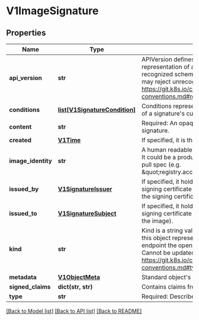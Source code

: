 # V1ImageSignature

## Properties
Name | Type | Description | Notes
------------ | ------------- | ------------- | -------------
**api_version** | **str** | APIVersion defines the versioned schema of this representation of an object. Servers should convert recognized schemas to the latest internal value, and may reject unrecognized values. More info: https://git.k8s.io/community/contributors/devel/api-conventions.md#resources | [optional] 
**conditions** | [**list[V1SignatureCondition]**](V1SignatureCondition.md) | Conditions represent the latest available observations of a signature&#39;s current state. | [optional] 
**content** | **str** | Required: An opaque binary string which is an image&#39;s signature. | 
**created** | [**V1Time**](V1Time.md) | If specified, it is the time of signature&#39;s creation. | [optional] 
**image_identity** | **str** | A human readable string representing image&#39;s identity. It could be a product name and version, or an image pull spec (e.g. \&quot;registry.access.redhat.com/rhel7/rhel:7.2\&quot;). | [optional] 
**issued_by** | [**V1SignatureIssuer**](V1SignatureIssuer.md) | If specified, it holds information about an issuer of signing certificate or key (a person or entity who signed the signing certificate or key). | [optional] 
**issued_to** | [**V1SignatureSubject**](V1SignatureSubject.md) | If specified, it holds information about a subject of signing certificate or key (a person or entity who signed the image). | [optional] 
**kind** | **str** | Kind is a string value representing the REST resource this object represents. Servers may infer this from the endpoint the openshift.client submits requests to. Cannot be updated. In CamelCase. More info: https://git.k8s.io/community/contributors/devel/api-conventions.md#types-kinds | [optional] 
**metadata** | [**V1ObjectMeta**](V1ObjectMeta.md) | Standard object&#39;s metadata. | [optional] 
**signed_claims** | **dict(str, str)** | Contains claims from the signature. | [optional] 
**type** | **str** | Required: Describes a type of stored blob. | 

[[Back to Model list]](../README.md#documentation-for-models) [[Back to API list]](../README.md#documentation-for-api-endpoints) [[Back to README]](../README.md)


